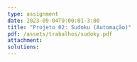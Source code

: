 ```yaml
---
type: assignment
date: 2023-09-04T0:00:01-3:00
title: "Projeto 02: Sudoku (Automação)"
pdf: /assets/trabalhos/sudoky.pdf
attachment: 
solutions:
---
```

